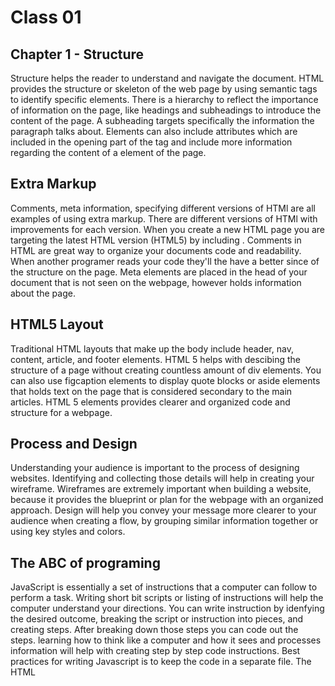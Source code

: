 # Class 01

## Chapter 1 - Structure

Structure helps the reader to understand and navigate the document. HTML provides the structure or skeleton of the web page by using semantic tags to 
identify specific elements. There is a hierarchy to reflect the importance of information on the page, like headings and subheadings to introduce the 
content of the page. A subheading targets specifically the information the paragraph talks about. Elements can also include attributes which are included
in the opening part of the tag and include more information regarding the content of a element of the page.

## Extra Markup

Comments, meta information, specifying different versions of HTMl are all examples of using extra markup. There are different versions of HTMl with 
improvements for each version. When you create a new HTML page you are targeting the latest HTML version (HTML5) by including <!Doctype html>. Comments
in HTML are great way to organize your documents code and readability. When another programer reads your code they'll the have a better since of the 
structure on the page. Meta elements are placed in the head of your document that is not seen on the webpage, however holds information about the page. 

## HTML5 Layout

Traditional HTML layouts that make up the body include header, nav, content, article, and footer elements. HTML 5 helps with descibing the structure of
a page without creating countless amount of div elements. You can also use figcaption elements to display quote blocks or aside elements that holds text
on the page that is considered secondary to the main articles. HTML 5 elements provides clearer and organized code and structure for a webpage.

## Process and Design

Understanding your audience is important to the process of designing websites. Identifying and collecting those details will help in creating your wireframe. Wireframes are extremely important when building a website, because it provides the blueprint or plan for the webpage with an organized approach. Design will help you convey your message more clearer to your audience when creating a flow, by grouping similar information together or using key styles and colors. 

## The ABC of programing

JavaScript is essentially a set of instructions that a computer can follow to perform a task. Writing short bit scripts or listing of instructions will 
help the computer understand your directions. You can write instruction by idenfying the desired outcome, breaking the script or instruction into pieces, and creating steps. After breaking down those steps you can code out the steps. learning how to think like a computer and how it sees and processes information will help with creating step by step code instructions. Best practices for writing Javascript is to keep the code in a separate file. The HTML <script> tag element is used in HTML pages that tells the browser to launch javascript. 
  
## Things I want to know more about
 
- Understanding the componets that make up Javascript.
  

